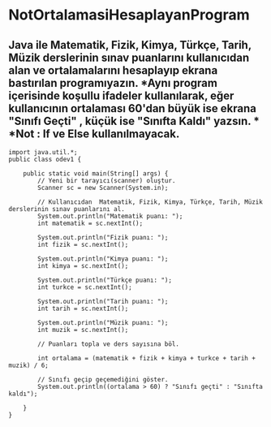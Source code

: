 # NotOrtalamasiHesaplayanProgram

## Java ile Matematik, Fizik, Kimya, Türkçe, Tarih, Müzik derslerinin sınav puanlarını kullanıcıdan alan ve ortalamalarını hesaplayıp ekrana bastırılan programıyazın. *Aynı program içerisinde koşullu ifadeler kullanılarak, eğer kullanıcının ortalaması 60'dan büyük ise ekrana "Sınıfı Geçti" , küçük ise "Sınıfta Kaldı" yazsın. * *Not : If ve Else kullanılmayacak.

	import java.util.*;
	public class odev1 {
	
		public static void main(String[] args) {
			// Yeni bir tarayıcı(scanner) oluştur.
			Scanner sc = new Scanner(System.in);
		
			// Kullanıcıdan  Matematik, Fizik, Kimya, Türkçe, Tarih, Müzik derslerinin sınav puanlarını al.
			System.out.println("Matematik puanı: ");
			int matematik = sc.nextInt();
		
			System.out.println("Fizik puanı: ");
			int fizik = sc.nextInt();
		
			System.out.println("Kimya puanı: ");
			int kimya = sc.nextInt();
		
			System.out.println("Türkçe puanı: ");
			int turkce = sc.nextInt();
		
			System.out.println("Tarih puanı: ");
			int tarih = sc.nextInt();
		
			System.out.println("Müzik puanı: ");
			int muzik = sc.nextInt();
		
			// Puanları topla ve ders sayısına böl.
		
			int ortalama = (matematik + fizik + kimya + turkce + tarih + muzik) / 6;
		
			// Sınıfı geçip geçemediğini göster.
			System.out.println((ortalama > 60) ? "Sınıfı geçti" : "Sınıfta kaldı");
		
		}
	}
